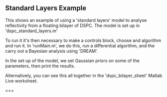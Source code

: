 

## Standard Layers Example

This shows an example of using a 'standard layers' model to analyse reflectivity
from a floating bilayer of DSPC. The model is set up in 'dspc_standard_layers.m'

To run it it's then necessary to make a controls block, choose and algorithm
and run it. In 'runMain.m', we do this, run a differential algorithm, and 
the carry out a Bayesian analysis using 'DREAM'.

In the set up of the model, we set Gaussian priors on some of the parameters,
then print the results.

Alternatively, you can see this all together in the 'dspc_bilayer_sheet' Matlab
Live worksheet.

===

